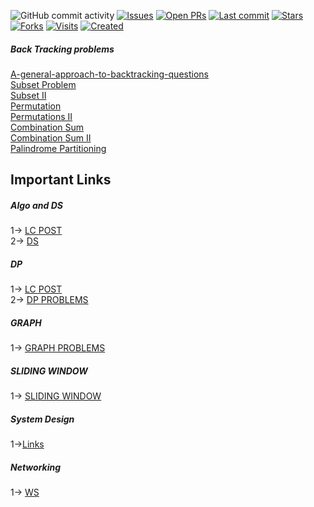 ![GitHub commit activity](https://img.shields.io/github/commit-activity/m/micgogi/micgogi_algo?style=plastic)
[![Issues](https://img.shields.io/github/issues/afrozchakure/Competitive-Programming-Solutions)](https://github.com/afrozchakure/Competitive-Programming-Solutions/issues)
[![Open PRs](https://img.shields.io/github/issues-pr-raw/micgogi/micgogi_algo)](https://github.com/micgogi/micgogi_algo/pulls)
[![Last commit](https://badges.pufler.dev/updated/micgogi/micgogi_algo?color=red)](https://badges.pufler.dev)
[![Stars](https://img.shields.io/github/stars/micgogi/micgogi_algo?color=green)](https://github.com/micgogi/micgogi_algo/stargazers)
[![Forks](https://img.shields.io/github/forks/micgogi/micgogi_algo?color=orange)](https://github.com/micgogi/micgogi_algo/network/members)
[![Visits](https://badges.pufler.dev/visits/micgogi/micgogi_algo?color=blueviolet)](https://badges.pufler.dev)
[![Created](https://badges.pufler.dev/created/micgogi/micgogi_algo?color=yellowgreen)](https://badges.pufler.dev)




##### Back Tracking problems  
[A-general-approach-to-backtracking-questions](https://leetcode.com/problems/permutations/discuss/18239/A-general-approach-to-backtracking-questions-in-Java-(Subsets-Permutations-Combination-Sum-Palindrome-Partioning))  
[Subset Problem]( https://leetcode.com/problems/subsets/)  
[Subset II]( https://leetcode.com/problems/subsets-ii/)  
[Permutation]( https://leetcode.com/problems/permutations/)  
[Permutations II]( https://leetcode.com/problems/permutations-ii/)  
[Combination Sum]( https://leetcode.com/problems/combination-sum/)  
[Combination Sum II]( https://leetcode.com/problems/combination-sum-ii/)  
[Palindrome Partitioning](https://leetcode.com/problems/palindrome-partitioning/)  


## Important Links  
##### Algo and DS   

1-> [LC POST](https://leetcode.com/discuss/general-discussion/494279/comprehensive-data-structure-and-algorithm-study-guide)   
2-> [DS](https://www.youtube.com/channel/UCD8yeTczadqdARzQUp29PJw)  

##### DP  
1-> [LC POST](https://leetcode.com/discuss/general-discussion/458695/dynamic-programming-patterns)  
2-> [DP PROBLEMS](https://leetcode.com/discuss/general-discussion/662866/dp-for-beginners-problems-patterns-sample-solutions)
##### GRAPH  
1-> [GRAPH PROBLEMS](https://leetcode.com/discuss/general-discussion/655708/graph-for-beginners-problems-pattern-sample-solutions)  
##### SLIDING WINDOW  
1-> [SLIDING WINDOW](https://leetcode.com/discuss/general-discussion/657507/sliding-window-for-beginners-problems-template-sample-solutions)
##### System Design  
1->[Links](https://docs.google.com/document/d/124JrpRlEezDJ_imdMPvLYXS28yRZ0h_4lvzvQn5UynY/edit?usp=sharing)

##### Networking  
1-> [WS](https://hpbn.co/)  





